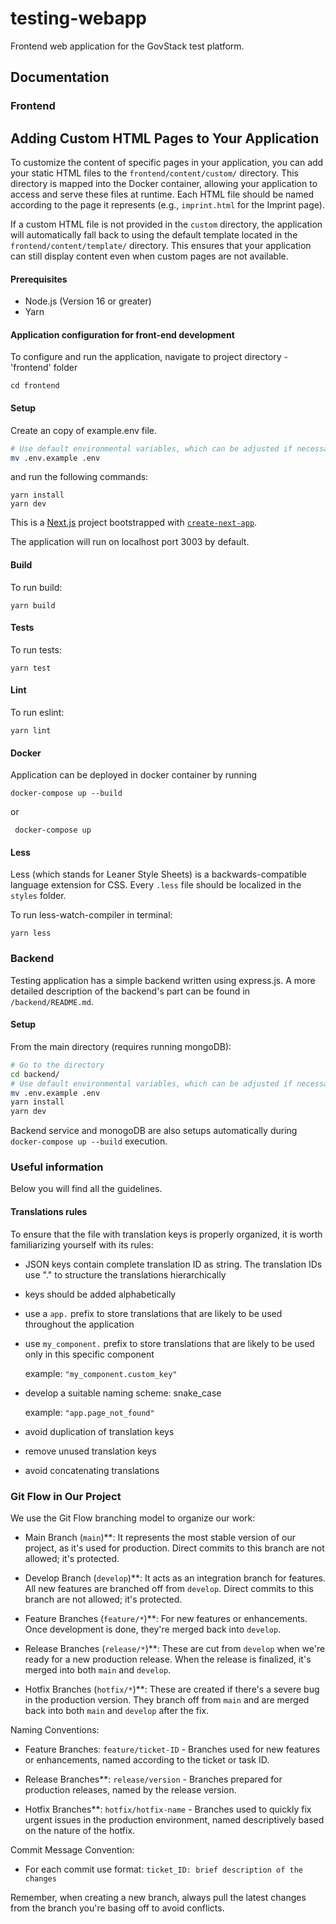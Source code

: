 # testing-webapp

Frontend web application for the GovStack test platform.

## Documentation

### Frontend

## Adding Custom HTML Pages to Your Application

To customize the content of specific pages in your application, you can add your static HTML files to the `frontend/content/custom/` directory. This directory is mapped into the Docker container, allowing your application to access and serve these files at runtime. Each HTML file should be named according to the page it represents (e.g., `imprint.html` for the Imprint page).

If a custom HTML file is not provided in the `custom` directory, the application will automatically fall back to using the default template located in the `frontend/content/template/` directory. This ensures that your application can still display content even when custom pages are not available.

#### Prerequisites

- Node.js (Version 16 or greater)
- Yarn

#### Application configuration for front-end development

To configure and run the application, navigate to project directory - 'frontend' folder

```
cd frontend
```

#### Setup

Create an copy of example.env file.

```bash
# Use default environmental variables, which can be adjusted if necessary
mv .env.example .env
```

and run the following commands:

```
yarn install
yarn dev
```

This is a [Next.js](https://nextjs.org/) project bootstrapped with [`create-next-app`](https://github.com/vercel/next.js/tree/canary/packages/create-next-app).

The application will run on localhost port 3003 by default.

#### Build

To run build:

```
yarn build
```

#### Tests

To run tests:

```
yarn test
```

#### Lint

To run eslint:

```
yarn lint
```

#### Docker

Application can be deployed in docker container by running

```shell
docker-compose up --build
```

or

```shell
 docker-compose up
```

#### Less

Less (which stands for Leaner Style Sheets) is a backwards-compatible language extension for CSS.
Every `.less` file should be localized in the `styles` folder.

To run less-watch-compiler in terminal:

```
yarn less
```

### Backend

Testing application has a simple backend written using express.js.
A more detailed description of the backend's part can be found in `/backend/README.md`.

#### Setup

From the main directory (requires running mongoDB):

```bash
# Go to the directory
cd backend/
# Use default environmental variables, which can be adjusted if necessary
mv .env.example .env
yarn install
yarn dev
```

Backend service and monogoDB are also setups automatically
during `docker-compose up --build` execution.

### Useful information

Below you will find all the guidelines.

#### Translations rules

To ensure that the file with translation keys is properly organized, it is worth familiarizing yourself with its rules:

- JSON keys contain complete translation ID as string. The translation IDs use "." to structure the translations hierarchically

- keys should be added alphabetically

- use a `app.` prefix to store translations that are likely to be used throughout the application

- use `my_component.` prefix to store translations that are likely to be used only in this specific component

  example: `"my_component.custom_key"`

- develop a suitable naming scheme: snake_case

  example:
  `"app.page_not_found"`

- avoid duplication of translation keys

- remove unused translation keys

- avoid concatenating translations

### Git Flow in Our Project

We use the Git Flow branching model to organize our work:

- Main Branch (`main`)\*\*: It represents the most stable version of our project, as it's used for production. Direct commits to this branch are not allowed; it's protected.

- Develop Branch (`develop`)\*\*: It acts as an integration branch for features. All new features are branched off from `develop`. Direct commits to this branch are not allowed; it's protected.

- Feature Branches (`feature/*`)\*\*: For new features or enhancements. Once development is done, they're merged back into `develop`.

- Release Branches (`release/*`)\*\*: These are cut from `develop` when we're ready for a new production release. When the release is finalized, it's merged into both `main` and `develop`.

- Hotfix Branches (`hotfix/*`)\*\*: These are created if there's a severe bug in the production version. They branch off from `main` and are merged back into both `main` and `develop` after the fix.

Naming Conventions:

- Feature Branches: `feature/ticket-ID` - Branches used for new features or enhancements, named according to the ticket or task ID.

- Release Branches\*\*: `release/version` - Branches prepared for production releases, named by the release version.

- Hotfix Branches\*\*: `hotfix/hotfix-name` - Branches used to quickly fix urgent issues in the production environment, named descriptively based on the nature of the hotfix.

Commit Message Convention:

- For each commit use format: `ticket_ID: brief description of the changes`

Remember, when creating a new branch, always pull the latest changes from the branch you're basing off to avoid conflicts.
